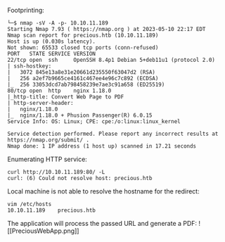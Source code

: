 Footprinting:
```
└─$ nmap -sV -A -p- 10.10.11.189            
Starting Nmap 7.93 ( https://nmap.org ) at 2023-05-10 22:17 EDT
Nmap scan report for precious.htb (10.10.11.189)
Host is up (0.030s latency).
Not shown: 65533 closed tcp ports (conn-refused)
PORT   STATE SERVICE VERSION
22/tcp open  ssh     OpenSSH 8.4p1 Debian 5+deb11u1 (protocol 2.0)
| ssh-hostkey: 
|   3072 845e13a8e31e20661d235550f63047d2 (RSA)
|   256 a2ef7b9665ce4161c467ee4e96c7c892 (ECDSA)
|_  256 33053dcd7ab798458239e7ae3c91a658 (ED25519)
80/tcp open  http    nginx 1.18.0
|_http-title: Convert Web Page to PDF
| http-server-header: 
|   nginx/1.18.0
|_  nginx/1.18.0 + Phusion Passenger(R) 6.0.15
Service Info: OS: Linux; CPE: cpe:/o:linux:linux_kernel

Service detection performed. Please report any incorrect results at https://nmap.org/submit/ .
Nmap done: 1 IP address (1 host up) scanned in 17.21 seconds
```

Enumerating HTTP service:
```
curl http://10.10.11.189:80/ -L
curl: (6) Could not resolve host: precious.htb
```

Local machine is not able to resolve the hostname for the redirect:
```
vim /etc/hosts
10.10.11.189    precious.htb 
```

The application will process the passed URL and generate a PDF:
![[PreciousWebApp.png]]
